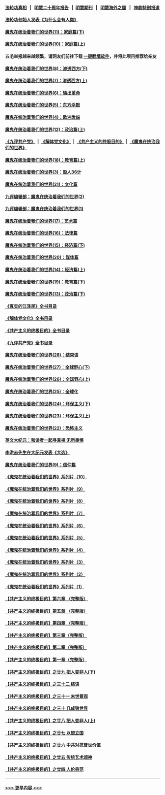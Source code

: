 #### [法轮功真相](https://github.com/gfw-breaker/truth/blob/master/README.md?t=0) &nbsp;&nbsp;|&nbsp;&nbsp; [明慧二十周年报告](https://github.com/gfw-breaker/mh-reports/blob/master/README.md?t=0) &nbsp;&nbsp;|&nbsp;&nbsp;[明慧期刊](https://github.com/gfw-breaker/mh-qikan) &nbsp;&nbsp;|&nbsp;&nbsp; [明慧海外之窗](https://github.com/gfw-breaker/mh-news/blob/master/README.md?t=0) &nbsp;&nbsp;|&nbsp;&nbsp; [神韵特别报道](https://github.com/gfw-breaker/mh-news/blob/master/shenyun.md?t=0)
#### [法轮功创始人发表《为什么会有人类》](../pages/nsc422/n13912117.md?t=01221543) 
#### [魔鬼在统治着我们的世界(11)：家庭篇(下)](../pages/nsc422/n10440961.md?t=01221543) 
#### [魔鬼在统治着我们的世界(10)：家庭篇(上)](../pages/nsc422/n10435448.md?t=01221543) 
#### 五毛举报越来越频繁，请网友们前往下载 [一键翻墙软件](https://github.com/gfw-breaker/ssr-accounts)，并将此项目推荐给亲友
#### [魔鬼在统治着我们的世界(8)：渗透西方(下)](../pages/nsc422/n10429603.md?t=01221543) 
#### [魔鬼在统治着我们的世界(7)：渗透西方(上)](../pages/nsc422/n10426013.md?t=01221543) 
#### [魔鬼在统治着我们的世界(6)：输出革命](../pages/nsc422/n10421536.md?t=01221543) 
#### [魔鬼在统治着我们的世界(5)：东方杀戮](../pages/nsc422/n10417707.md?t=01221543) 
#### [魔鬼在统治着我们的世界(4)：欧洲发端](../pages/nsc422/n10414890.md?t=01221543) 
#### [魔鬼在统治着我们的世界(12)：政治篇(上)](../pages/nsc422/n10444576.md?t=01221543) 
#### [《九评共产党》](https://github.com/begood0513/9ping.md/blob/master/README.md) &nbsp;|&nbsp; [《解体党文化》](../../../../jtdwh.md/blob/master/README.md)  &nbsp;|&nbsp; [《共产主义的终极目的》](../../../../gczydzjmd.md/blob/master/README.md) &nbsp;|&nbsp; [《魔鬼在统治我们的世界》](../../../../mgztzwmdsj.md/blob/master/README.md) 
#### [魔鬼在统治着我们的世界(18)：教育篇(上)](../pages/nsc422/n10526970.md?t=01221543) 
#### [魔鬼在统治着我们的世界(3)：毁人36计](../pages/nsc422/n10411583.md?t=01221543) 
#### [魔鬼在统治着我们的世界(21)：文化篇](../pages/nsc422/n10597706.md?t=01221543) 
#### [九评编辑部：魔鬼在统治着我们的世界(2)](../pages/nsc422/n10410036.md?t=01221543) 
#### [九评编辑部：魔鬼在统治着我们的世界(1)](../pages/nsc422/n10406825.md?t=01221543) 
#### [魔鬼在统治着我们的世界(17)：艺术篇](../pages/nsc422/n10499093.md?t=01221543) 
#### [魔鬼在统治着我们的世界(16)：法律篇](../pages/nsc422/n10485969.md?t=01221543) 
#### [魔鬼在统治着我们的世界(15)：经济篇(下)](../pages/nsc422/n10469975.md?t=01221543) 
#### [魔鬼在统治着我们的世界(20)：媒体篇](../pages/nsc422/n10586579.md?t=01221543) 
#### [魔鬼在统治着我们的世界(14)：经济篇(上)](../pages/nsc422/n10457370.md?t=01221543) 
#### [魔鬼在统治着我们的世界(19)：教育篇(下)](../pages/nsc422/n10564808.md?t=01221543) 
#### [魔鬼在统治着我们的世界(13)：政治篇(下)](../pages/nsc422/n10448270.md?t=01221543) 
#### [《真实的江泽民》全书目录](../pages/nsc422/n13721399.md?t=01221543) 
#### [《解体党文化》全书目录](../pages/nsc422/n13721157.md?t=01221543) 
#### [《共产主义的终极目的》全书目录](../pages/nsc422/n13721048.md?t=01221543) 
#### [《九评共产党》全书目录](../pages/nsc422/n13708085.md?t=01221543) 
#### [魔鬼在统治着我们的世界(28)：结束语](../pages/nsc422/n10936246.md?t=01221543) 
#### [魔鬼在统治着我们的世界(27)：全球野心(下)](../pages/nsc422/n10928319.md?t=01221543) 
#### [魔鬼在统治着我们的世界(26)：全球野心(上)](../pages/nsc422/n10900318.md?t=01221543) 
#### [魔鬼在统治着我们的世界(25)：全球化](../pages/nsc422/n10788205.md?t=01221543) 
#### [魔鬼在统治着我们的世界(24)：环保主义(下)](../pages/nsc422/n10695307.md?t=01221543) 
#### [魔鬼在统治着我们的世界(23)：环保主义(上)](../pages/nsc422/n10688613.md?t=01221543) 
#### [魔鬼在统治着我们的世界(22)：恐怖主义](../pages/nsc422/n10614727.md?t=01221543) 
#### [英文大纪元：和读者一起寻真相 无所畏惧](../pages/nsc422/n12542027.md?t=01221543) 
#### [李洪志先生在大纪元发表《大选》](../pages/nsc422/n12534746.md?t=01221543) 
#### [魔鬼在统治着我们的世界(9)：信仰篇](../pages/nsc422/n10432159.md?t=01221543) 
#### [《魔鬼在统治着我们的世界》系列片（10）](../pages/nsc422/n12292670.md?t=01221543) 
#### [《魔鬼在统治着我们的世界》系列片（9）](../pages/nsc422/n12290859.md?t=01221543) 
#### [《魔鬼在统治着我们的世界》系列片（8）](../pages/nsc422/n12287445.md?t=01221543) 
#### [《魔鬼在统治着我们的世界》系列片（7）](../pages/nsc422/n12283425.md?t=01221543) 
#### [《魔鬼在统治着我们的世界》系列片（6）](../pages/nsc422/n12282314.md?t=01221543) 
#### [《魔鬼在统治着我们的世界》系列片（5）](../pages/nsc422/n12281419.md?t=01221543) 
#### [《魔鬼在统治着我们的世界》系列片（4）](../pages/nsc422/n12274024.md?t=01221543) 
#### [《魔鬼在统治着我们的世界》系列片（3）](../pages/nsc422/n12271322.md?t=01221543) 
#### [《魔鬼在统治着我们的世界》系列片（2）](../pages/nsc422/n12269049.md?t=01221543) 
#### [《魔鬼在统治着我们的世界》系列片（1）](../pages/nsc422/n12267575.md?t=01221543) 
#### [【共产主义的终极目的】第六章 （完整版）](../pages/nsc422/n11428913.md?t=01221543) 
#### [【共产主义的终极目的】第五章 （完整版）](../pages/nsc422/n11428912.md?t=01221543) 
#### [【共产主义的终极目的】第四章 （完整版）](../pages/nsc422/n11428907.md?t=01221543) 
#### [【共产主义的终极目的】第三章（完整版）](../pages/nsc422/n11428848.md?t=01221543) 
#### [【共产主义的终极目的】第二章（完整版）](../pages/nsc422/n11428831.md?t=01221543) 
#### [【共产主义的终极目的】第一章（完整版）](../pages/nsc422/n11417651.md?t=01221543) 
#### [【共产主义的终极目的】之廿九 把人变非人(下)](../pages/nsc422/n11344140.md?t=01221543) 
#### [【共产主义的终极目的】之三十二 结语](../pages/nsc422/n11360535.md?t=01221543) 
#### [【共产主义的终极目的】之三十一 末世景观](../pages/nsc422/n11351129.md?t=01221543) 
#### [【共产主义的终极目的】之三十 几成狼世界](../pages/nsc422/n11348280.md?t=01221543) 
#### [【共产主义的终极目的】之廿八 把人变非人(上)](../pages/nsc422/n11340492.md?t=01221543) 
#### [【共产主义的终极目的】之廿七 以恨立国](../pages/nsc422/n11336944.md?t=01221543) 
#### [【共产主义的终极目的】之廿六 中共对抗普世价值](../pages/nsc422/n11324785.md?t=01221543) 
#### [【共产主义的终极目的】之廿五 传统艺术颂神](../pages/nsc422/n11296396.md?t=01221543) 
#### [【共产主义的终极目的】之廿四 人伦典范](../pages/nsc422/n11296397.md?t=01221543) 

----
#### [ >>> 更早内容 <<< ](../indexes/nsc422-earlier.md)
